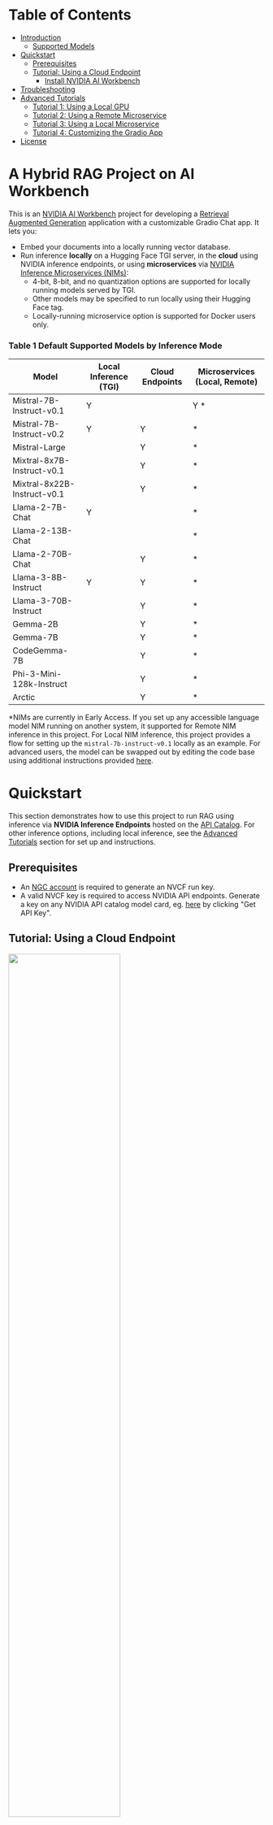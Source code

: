 # Table of Contents
* [Introduction](https://github.com/nv-edwli/workbench-example-hybrid-rag?tab=readme-ov-file#a-hybrid-rag-project-on-ai-workbench)
   * [Supported Models](https://github.com/nv-edwli/workbench-example-hybrid-rag?tab=readme-ov-file#table-1-default-supported-models-by-inference-mode)
* [Quickstart](https://github.com/nv-edwli/workbench-example-hybrid-rag?tab=readme-ov-file#quickstart)
   * [Prerequisites](https://github.com/nv-edwli/workbench-example-hybrid-rag?tab=readme-ov-file#prerequisites)
   * [Tutorial: Using a Cloud Endpoint](https://github.com/nv-edwli/workbench-example-hybrid-rag?tab=readme-ov-file#tutorial-using-a-cloud-endpoint)
      * [Install NVIDIA AI Workbench](https://github.com/nv-edwli/workbench-example-hybrid-rag?tab=readme-ov-file#nvidia-ai-workbench)
* [Troubleshooting](https://github.com/nv-edwli/workbench-example-hybrid-rag?tab=readme-ov-file#troubleshooting)
* [Advanced Tutorials](https://github.com/nv-edwli/workbench-example-hybrid-rag?tab=readme-ov-file#advanced-tutorials)
   * [Tutorial 1: Using a Local GPU](https://github.com/nv-edwli/workbench-example-hybrid-rag?tab=readme-ov-file#tutorial-1-using-a-local-gpu)
   * [Tutorial 2: Using a Remote Microservice](https://github.com/nv-edwli/workbench-example-hybrid-rag?tab=readme-ov-file#tutorial-2-using-a-remote-microservice)
   * [Tutorial 3: Using a Local Microservice](https://github.com/nv-edwli/workbench-example-hybrid-rag?tab=readme-ov-file#tutorial-3-using-a-local-microservice)
   * [Tutorial 4: Customizing the Gradio App](https://github.com/nv-edwli/workbench-example-hybrid-rag?tab=readme-ov-file#tutorial-4-customizing-the-gradio-app)
* [License](https://github.com/nv-edwli/workbench-example-hybrid-rag?tab=readme-ov-file#license)

# A Hybrid RAG Project on AI Workbench
This is an [NVIDIA AI Workbench](https://www.nvidia.com/en-us/deep-learning-ai/solutions/data-science/workbench/) project for developing a [Retrieval Augmented Generation](https://blogs.nvidia.com/blog/what-is-retrieval-augmented-generation/) application with a customizable Gradio Chat app. It lets you:
* Embed your documents into a locally running vector database.
* Run inference **locally** on a Hugging Face TGI server, in the **cloud** using NVIDIA inference endpoints, or using **microservices** via [NVIDIA Inference Microservices (NIMs)](https://www.nvidia.com/en-us/ai/):
    * 4-bit, 8-bit, and no quantization options are supported for locally running models served by TGI.
    * Other models may be specified to run locally using their Hugging Face tag.
    * Locally-running microservice option is supported for Docker users only.

### Table 1 Default Supported Models by Inference Mode

 | Model    | Local Inference (TGI) | Cloud Endpoints | Microservices (Local, Remote)  |
 | -------- | --------------------- | --------------- | ------------------------------ |
 | Mistral-7B-Instruct-v0.1 |    Y  |                 | Y *                            |
 | Mistral-7B-Instruct-v0.2 |    Y  |     Y           | *                              |
 | Mistral-Large |                  |     Y           | *                              |
 | Mixtral-8x7B-Instruct-v0.1 |     |     Y           | *                              |
 | Mixtral-8x22B-Instruct-v0.1 |    |     Y           | *                              |
 | Llama-2-7B-Chat |             Y  |                 | *                              |
 | Llama-2-13B-Chat |               |                 | *                              |
 | Llama-2-70B-Chat |               |     Y           | *                              |
 | Llama-3-8B-Instruct |         Y  |     Y           | *                              |
 | Llama-3-70B-Instruct |           |     Y           | *                              |
 | Gemma-2B |                       |     Y           | *                              |
 | Gemma-7B |                       |     Y           | *                              |
 | CodeGemma-7B |                   |     Y           | *                              |
 | Phi-3-Mini-128k-Instruct |       |     Y           | *                              |
 | Arctic |                         |     Y           | *                              |

*NIMs are currently in Early Access. If you set up any accessible language model NIM running on another system, it supported for Remote NIM inference in this project. For Local NIM inference, this project provides a flow for setting up the ``mistral-7b-instruct-v0.1`` locally as an example. For advanced users, the model can be swapped out by editing the code base using additional instructions provided [here](https://github.com/NVIDIA/workbench-example-hybrid-rag/blob/main/code/scripts/local-nim-configs/README.md). 

# Quickstart
This section demonstrates how to use this project to run RAG using inference via **NVIDIA Inference Endpoints** hosted on the [API Catalog](https://build.nvidia.com/explore/discover). For other inference options, including local inference, see the [Advanced Tutorials](#advanced-tutorials) section for set up and instructions.

## Prerequisites
- An [NGC account](https://ngc.nvidia.com/signin) is required to generate an NVCF run key. 
- A valid NVCF key is required to access NVIDIA API endpoints. Generate a key on any NVIDIA API catalog model card, eg. [here](https://build.nvidia.com/mistralai/mistral-7b-instruct-v2) by clicking "Get API Key". 

## Tutorial: Using a Cloud Endpoint

<img src="./code/chatui/static/cloud.gif" width="66%" height="auto">

1. [Install and configure](#nvidia-ai-workbench) AI Workbench locally and open up AI Workbench. Select a location of your choice. 
2. Fork this repo into *your own* GitHub account.
3. **Inside AI Workbench**:
    - Click **Clone Project** and enter the repo URL of your newly-forked repo.
    - AI Workbench will automatically clone the repo and build out the project environment, which can take several minutes to complete. 
    - Upon `Build Complete`, navigate to **Environment** > **Secrets** > **NVCF_RUN_KEY** > **Configure** and paste in your NVCF run key as a project secret. 
    - Select **Open Chat** on the top right of the AI Workbench window, and the Gradio app will open in a browser. 
4. **In the Gradio Chat app**:
    - Click **Set up RAG Backend**. This triggers a one-time backend build which can take a few moments to initialize.
    - Select the **Cloud** option, select a model family and model name, and submit a query. 
    - To perform RAG, select **Upload Documents Here** from the right hand panel of the chat UI.
         - You may see a warning that the vector database is not ready yet. If so wait a moment and try again. 
    - When the database starts, select **Click to Upload** and choose the text files to upload.
    - Once the files upload, the **Toggle to Use Vector Database** next to the text input box will turn on.
    - Now query your documents! What are they telling you?
    - To change the endpoint, select the **Inference Settings** tab, choose a different model from the right-hand dropdown, and continue querying.

---
**Next Steps:**
* If you get stuck, check out the ["Troubleshooting"](#troubleshooting) section.
* For tutorials on other supported inference modes, check out the ["Advanced Tutorials"](#advanced-tutorials) section below. 

---

### NVIDIA AI Workbench
**Note:** [NVIDIA AI Workbench](https://www.youtube.com/watch?v=ntMRzPzSvM4) is the easiest way to get this RAG app running.
- NVIDIA AI Workbench is a <ins>free client application</ins> that you can install on your own machines.
- It provides portable and reproducible dev environments by handling Git repos and containers for you.
- Installing on a local system? Check out our guides here for [Windows](https://docs.nvidia.com/ai-workbench/user-guide/latest/installation/windows.html), [Local Ubuntu 22.04](https://docs.nvidia.com/ai-workbench/user-guide/latest/installation/ubuntu-local.html) and for [macOS 12 or higher](https://docs.nvidia.com/ai-workbench/user-guide/latest/installation/macos.html)
- Installing on a remote system? Check out our guide for [Remote Ubuntu 22.04](https://docs.nvidia.com/ai-workbench/user-guide/latest/installation/ubuntu-remote.html)

# Troubleshooting

Need help? Submit any questions, bugs, feature requests, and feedback at the Developer Forum for AI Workbench. The dedicated thread for this Hybrid RAG example project is located [here](https://forums.developer.nvidia.com/t/support-workbench-example-project-hybrid-rag/288565). 

### How do I open AI Workbench?
- Make sure you [installed](#nvidia-ai-workbench) AI Workbench. There should be a desktop icon on your system. Double click it to start AI Workbench.

    <img src="./code/chatui/static/desktop-app.png" width="10%" height="auto">

### How do I clone this repo with AI Workbench?
- Make sure you have opened AI Workbench.
- Click on the **Local** location (or whatever location you want to clone into).
- If this is your first project, click the green **Clone Existing Project** button.
    - Otherwise, click **Clone Project** in the top right
- Drop in the repo URL, leave the default path, and click **Clone**. 

    <img src="./code/chatui/static/clone.png" width="66%" height="auto">

### I've cloned the project, but now nothing seems to be happening?
- The container is likely building and can take several minutes.
- Look at the very <ins>bottom</ins> of the Workbench window, you will see a **Build Status** widget.
- Click it to expand the build output. 
- When the container is built, the widget will say `Build Ready`.
- Now you can begin. 

    <img src="./code/chatui/static/built.png" width="66%" height="auto">

### How do I start the Chat application?
- Check that the container finished building.
- When it finishes, click the green **Open Chat** button at the top right.

    <img src="./code/chatui/static/chat.png" width="66%" height="auto">

### Something went wrong, how do I debug the Chat application?
- Look at the bottom left of the AI Workbench window, you will see an **Output** widget.
- Click it to expand the output. 
- Expand the dropdown, navigate to ``Applications`` > ``Chat``.
- You can now view all debug messages in the Output window in real time. 

### How can I customize this project with AI Workbench?
- Check that the container is built.
- Then click the green **dropdown** next to the `Open Chat` button at the top right.
- Select **JupyterLab** to start editing the code. Alternatively, you may configure VSCode support [here](https://docs.nvidia.com/ai-workbench/user-guide/latest/reference/applications/built-in/vs-code.html).

    <img src="./code/chatui/static/jupyter.png" width="66%" height="auto">

# Advanced Tutorials
This section shows you how to use different inference modes with this RAG project. For these tutorials, a GPU of at least 12 GB of vRAM is recommended. If you don't have one, go back to the [Quickstart Tutorial](#tutorial-using-a-cloud-endpoint) that shows how to use **Cloud Endpoints**. 

## Tutorial 1: Using a local GPU
This tutorial assumes you already cloned this Hybrid RAG project to your AI Workbench. If not, please follow the beginning of the [Quickstart Tutorial](#tutorial-using-a-cloud-endpoint). 

<img src="./code/chatui/static/local.gif" width="66%" height="auto">

### Additional Configurations
Some additional configurations in AI Workbench are required to run this tutorial. Unlike the previous tutorials, these configs are not added to the project by default, so please follow the following instructions closely to ensure a proper setup. 

A Hugging Face API token is required for running models **locally**. [See how to create a token here](https://huggingface.co/docs/hub/en/security-tokens).
    - Verify that "You have been granted access to this model" appears on the model cards for any models you are also interested in running locally: 
        - [Mistral-7B-Instruct-v0.1](https://huggingface.co/mistralai/Mistral-7B-Instruct-v0.1)
        - [Mistral-7B-Instruct-v0.2](https://huggingface.co/mistralai/Mistral-7B-Instruct-v0.2)
        - [Llama-2-7b-chat-hf](https://huggingface.co/meta-llama/Llama-2-7b-chat-hf)
        - [Llama-3-8B-Instruct](https://huggingface.co/meta-llama/Meta-Llama-3-8B-Instruct)

1. If the project is already running, shut down the project environment under **Environment** > **Stop Environment**. This will ensure restarting the environment will incorporate all the below configurations. 
2. In AI Workbench, add the following entries under **Environment** > **Secrets**. You should also configure the ``NVCF_RUN_KEY`` if not already done so.
   * <ins>Your Hugging Face Username</ins>: This is used to clone the model weights locally from Hugging Face.
       * _Name_: ``HUGGING_FACE_HUB_USERNAME``
       * _Value_: (Your HF Username)
       * _Description_: HF Username for cloning model weights locally
   * <ins>Your Hugging Face Token</ins>: This is used to clone the model weights locally from Hugging Face.
       * _Name_: ``HUGGING_FACE_HUB_TOKEN``
       * _Value_: (Your HF API Key)
       * _Description_: HF Token for cloning model weights locally
3. **Rebuild** the project if needed to incorporate changes.

**Note:** All subsequent tutorials will assume ``NVCF_RUN_KEY``, ``HUGGING_FACE_HUB_USERNAME``, and ``HUGGING_FACE_HUB_TOKEN`` are already configured. 

### Inference

1. Select the green **Open Chat** button on the top right the AI Workbench project window. 
2. Once the UI opens, click **Set up RAG Backend**. This triggers a one-time backend build which can take a few moments to initialize.
3. Select the **Local System** inference mode under ``Inference Settings`` > ``Inference Mode``. 
4. Select a model from the dropdown on the right hand settings panel. The following models are currently supported as default. On each model card, be sure you can see a "You have been granted access to this model". 
    * [Mistral-7B-Instruct-v0.1](https://huggingface.co/mistralai/Mistral-7B-Instruct-v0.1)
    * [Mistral-7B-Instruct-v0.2](https://huggingface.co/mistralai/Mistral-7B-Instruct-v0.2)
    * [Llama-2-7b-chat-hf](https://huggingface.co/meta-llama/Llama-2-7b-chat-hf) - Special permissions from Meta are needed. Use the same email address as your Hugging Face account when applying for access. 
    * [Llama-3-8B-Instruct](https://huggingface.co/meta-llama/Meta-Llama-3-8B-Instruct) - Special permissions from Meta are needed. Use the same email address as your Hugging Face account when applying for access. 
    * You can also input a custom model from Hugging Face, following the same format. Careful--not all models and quantization levels may be supported in this TGI server version!
5. Select a quantization level. The recommended precision for your system will be pre-selected for you, but full, 8-bit, and 4-bit bitsandbytes precision levels are currently supported. 

##### Table 2 System Resources vs Model Size and Quantization

 | vRAM    | System RAM | Disk Storage | Model Size & Quantization |
 |---------|------------|--------------|---------------------------|
 | >=12 GB | 32 GB      | 40 GB        | 7B & int4                 |
 | >=24 GB | 64 GB      | 40 GB        | 7B & int8                 |
 | >=40 GB | 64 GB      | 40 GB        | 7B & none                 |

6. Select **Load Model** to pre-fetch the model. This will take up to several minutes to perform an initial download of the model to the project cache. Subsequent loads will detect this cached model. 
7. Select **Start Server** to start the inference server with your current local GPU. This may take a moment to warm up.
8. Now, start chatting! Queries will be made to the model running on your local system whenever this inference mode is selected.

### Using RAG

9. In the right hand panel of the Chat UI select **Upload Documents Here**. Click to upload or drag and drop the desired text files to upload.
   * You may see a warning that the vector database is not ready yet. If so wait a moment and try again. 
10. Once the files upload, the **Toggle to Use Vector Database** next to the text input box will turn on by default.
11. Now query your documents! To use a different model, stop the server, make your selections, and restart the inference server. 

## Tutorial 2: Using a Remote Microservice
This tutorial assumes you already cloned this Hybrid RAG project to your AI Workbench. If not, please follow the beginning of the [Quickstart Tutorial](#tutorial-using-a-cloud-endpoint). 

<img src="./code/chatui/static/microservice.gif" width="75%" height="auto">

### Additional Configurations

* Set up your NVIDIA NeMo Inference Microservice to run self-hosted on another system of your choice. After joining the [EA Program](https://developer.nvidia.com/nemo-microservices-early-access), the playbook to get started is located [here](https://developer.nvidia.com/docs/nemo-microservices/inference/playbooks/nmi_playbook.html). Remember the _model name_ and the _ip address_ of this running microservice. 

### Inference

1. Select the green **Open Chat** button on the top right the AI Workbench project window. 
    * You may be prompted to enter your NVCF and Hugging Face keys as project secrets. If so, do it and then select **Open Chat** again. If not, you have entered them previously. 
    * There is a known issue for build 0.44.8 where the secret(s) may truncate when pasted. Alternatively, you can configure the secret by ``Environment`` > ``Secrets`` > ``<secret_name>`` > ``Configure``. 
2. Once the UI opens, click **Set up RAG Backend**. This triggers a one-time backend build which can take a few moments to initialize.
3. Select the **Self-hosted Microservice** inference mode under ``Inference Settings`` > ``Inference Mode``. 
4. Select the **Remote** tab in the right hand settings panel. Input the **IP address** of the system running the microservice, as well as the **model name** selected to run with that microservice. 
5. Now start chatting! Queries will be made to the microservice running on a remote system whenever this inference mode is selected.

### Using RAG

6. In the right hand panel of the Chat UI select **Upload Documents Here**. Click to upload or drag and drop the desired text files to upload. 
   * You may see a warning that the vector database is not ready yet. If so wait a moment and try again. 
7. Once uploaded successfully, the **Toggle to Use Vector Database** should turn on by default next to your text input box.
8. Now you may query your documents!

## Tutorial 3: Using a Local Microservice
Spinning up a Microservice to run locally from inside this AI Workbench Hybrid RAG project is an area of active development. This tutorial has been tested on 1x Windows RTX 4090 and 2x A6000s on Ubuntu 22.04 and is currently being improved. In this tutorial, you will see how to generate a model repository for the Mistral-7B-Instruct-v0.1 model and run the NIM container for that model. Any other choice of model will require further customization of code and scripts; please see Tutorial 4 below for details. 

Here are some important **PREREQUISITES**:
* This tutorial assumes you already have this Hybrid RAG project cloned to your AI Workbench and have configured the pre-defined project secrets. If not, please first follow the first few steps of the basic [Quickstart](#quickstart). 
* Your AI Workbench <ins>must</ins> be running with a **DOCKER** container runtime. Podman is unsupported.
* You must have access to NeMo Inference Microservice (NIMs) [Early Access Program](https://developer.nvidia.com/nemo-microservices-early-access). 
* Shut down any other processes running locally on the GPU as these may result in memory issues when running the microservice locally. 

### Additional Configurations
Some additional configurations in AI Workbench are required to run this tutorial. Unlike the previous tutorials, these configs are not added to the project by default, so please follow the following instructions closely to ensure a proper setup. 

1. If running, shut down the project environment under **Environment** > **Stop Environment**. This will ensure restarting the environment will incorporate all the below configurations. 
2. In AI Workbench, add the following entries under **Environment** > **Secrets**. You should also configure the ``NVCF_RUN_KEY`` from the Quickstart Tutorial and the ``HUGGING_FACE_HUB_USERNAME`` and ``HUGGING_FACE_HUB_TOKEN`` from Tutorial 1 if not already done so.:
   * <ins>Your NGC API Key</ins>: This is used to authenticate when pulling the NIM container from NGC. Remember, you must be in the Early Access Program to access this container.
       * _Name_: ``NGC_CLI_API_KEY``
       * _Value_: (Your NGC API Key)
       * _Description_: NGC API Key for NIM authentication
3. Add and/or modify the following under **Environment** > **Variables**:
   * ``DOCKER_HOST``: location of your docker socket, eg. ``unix:///var/host-run/docker.sock``
   * ``LOCAL_NIM_HOME``: location of where your NIM files will be stored, for example ``/mnt/c/Users/<my-user>`` for Windows or ``/home/<my-user>`` for Linux
4. Add the following under **Environment** > **Mounts**:
   * <ins>A Docker Socket Mount</ins>: This is a mount for the docker socket for the container to properly interact with the host Docker Engine.
      * _Type_: ``Host Mount``
      * _Target_: ``/var/host-run``
      * _Source_: ``/var/run``
      * _Description_: Mount for Docker socket (Local NIM)
   * <ins>A Filesystem Mount</ins>: This is a mount to properly run and manage your LOCAL_NIM_HOME on the host from inside the project container for generating the model repo. 
      * _Type_: ``Host Mount``
      * _Target_: ``/mnt/host-home``
      * _Source_: (Your LOCAL_NIM_HOME location) , for example ``/mnt/c/Users/<my-user>`` for Windows or ``/home/<my-user>`` for Linux
      * _Description_: Host mount from /mnt/host-home to LOCAL_NIM_HOME (Local NIM)
5. **Rebuild** the project if needed.

### Inference
1. Select the green **Open Chat** button on the top right the AI Workbench project window.
2. Once the UI opens, click **Set up RAG Backend**. This triggers a one-time backend build which can take a few moments to initialize.
3. Select the **Self-hosted Microservice** inference mode under ``Inference Settings`` > ``Inference Mode``. 
4. Select the **Local** sub-tab in the right hand settings panel.
5. Leave the **Model Name** as default and select **Generate Model Repo**. This can take several minutes to download the model weights and convert them into a TRT-LLM model repository.
6. Select **Start Microservice**. This may take a few moments to complete. 
7. Now, you can start chatting! Queries will be made to your microservice running on the local system whenever this inference mode is selected.

### Using RAG

8. In the right hand panel of the Chat UI select **Upload Documents Here**. Click to upload or drag and drop the desired text files to upload. 
   * You may see a warning that the vector database is not ready yet. If so wait a moment and try again. 
9. Once uploaded successfully, the **Toggle to Use Vector Database** should turn on by default next to your text input box.
10. Now you may query your documents!

To use a different model other than the provided default ``mistral-7b-instruct-v0.1``, please follow the supplemental README instructions [here](https://github.com/NVIDIA/workbench-example-hybrid-rag/blob/main/code/scripts/local-nim-configs/README.md) when editing the code base. 

## Tutorial 4: Customizing the Gradio App
By default, you may customize Gradio app using the jupyterlab container application. Alternatively, you may configure VSCode support [here](https://docs.nvidia.com/ai-workbench/user-guide/latest/reference/applications/built-in/vs-code.html).

1. In AI Workbench, select the green **dropdown** from the top right and select **Open JupyterLab**.
2. Go into the `code/chatui/` folder and start editing the files.
3. Save the files.
4. To see your changes, stop the Chat UI and restart it.
5. To version your changes, commit them in the Workbench project window and push to your GitHub repo.

In addition to modifying the Gradio frontend, you can also use the Jupyterlab or another IDE to customize other aspects of the project, eg. custom chains, backend server, scripts, configs, etc.

# License
This NVIDIA AI Workbench example project is under the [Apache 2.0 License](https://github.com/NVIDIA/workbench-example-hybrid-rag/blob/main/LICENSE.txt)

This project may download and install additional third-party open source software projects. Review the license terms of these open source projects before use. Third party components used as part of this project are subject to their separate legal notices or terms that accompany the components. You are responsible for confirming compliance with third-party component license terms and requirements. 
